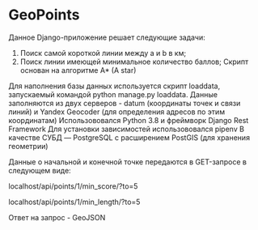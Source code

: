 # GeoPoints

Данное Django-приложение решает следующие задачи:
1) Поиск самой короткой линии между a и b в км;
2) Поиск линии имеющей минимальное количество баллов;
Скрипт основан на алгоритме A* (A star)

Для наполнения базы данных используется скрипт loaddata, запускаемый командой python manage.py loaddata. 
Данные заполняются из двух серверов - datum (координаты точек и связи линий) и Yandex Geocoder (для определения адресов по этим координатам)
Использововался Python 3.8 и фреймворк Django Rest Framework
Для установки зависимостей использововался pipenv
В качестве СУБД — PostgreSQL с расширением PostGIS (для хранения
геометрии)



Данные о начальной и конечной точке передаются в GET-запросе в следующем виде:

localhost/api/points/1/min_score/?to=5

localhost/api/points/1/min_length/?to=5


Ответ на запрос - GeoJSON
